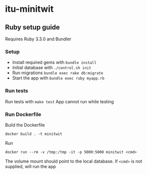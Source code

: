 # itu-minitwit

## Ruby setup guide

Requires Ruby 3.3.0 and Bundler

### Setup

- Install required gems with `bundle install`
- Initial database with `./control.sh init`
- Run migrations `bundle exec rake db:migrate`
- Start the app with `bundle exec ruby myapp.rb`


### Run tests

Run tests with `make test`
App cannot run while testing

### Run Dockerfile

Build the Dockerfile
```
docker build . -t minitwit
```

Run

```
docker run --rm -v /tmp:/tmp -it -p 5000:5000 minitwit <cmd>
```

The volume mount should point to the local database.
If `<cmd>` is not supplied, will run the app

